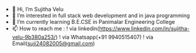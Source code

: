- 👋 Hi, I’m Sujitha Velu
- 👀 I’m interested in full stack web development and in java programming
- 🌱 I’m currently learning B.E.CSE in Panimalar Engineering College
- 📫 How to reach me :
                    ! via linkedin(https://www.linkedin.com/in/sujitha-velu-9b380a253/)
                    ! via Whatsapp(+91 9940515407)
                    ! via Email(suji24082005@gmail.com)


<!---
Suji24-08/Suji24-08 is a ✨ special ✨ repository because its `README.md` (this file) appears on your GitHub profile.
You can click the Preview link to take a look at your changes.
--->
